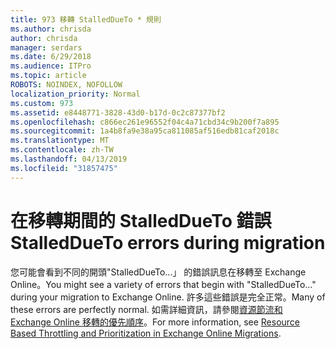 ```yaml
---
title: 973 移轉 StalledDueTo * 規則
ms.author: chrisda
author: chrisda
manager: serdars
ms.date: 6/29/2018
ms.audience: ITPro
ms.topic: article
ROBOTS: NOINDEX, NOFOLLOW
localization_priority: Normal
ms.custom: 973
ms.assetid: e8448771-3828-43d0-b17d-0c2c87377bf2
ms.openlocfilehash: c866ec261e96552f04c4a71cbd34c9b200f7a895
ms.sourcegitcommit: 1a4b8fa9e38a95ca811085af516edb81caf2018c
ms.translationtype: MT
ms.contentlocale: zh-TW
ms.lasthandoff: 04/13/2019
ms.locfileid: "31857475"
---
```

# <a name="stalleddueto-errors-during-migration"></a><span data-ttu-id="cdb5b-102">在移轉期間的 StalledDueTo 錯誤</span><span class="sxs-lookup"><span data-stu-id="cdb5b-102">StalledDueTo errors during migration</span></span>

<span data-ttu-id="cdb5b-103">您可能會看到不同的開頭"StalledDueTo...」 的錯誤訊息在移轉至 Exchange Online。</span><span class="sxs-lookup"><span data-stu-id="cdb5b-103">You might see a variety of errors that begin with "StalledDueTo…" during your migration to Exchange Online.</span></span> <span data-ttu-id="cdb5b-104">許多這些錯誤是完全正常。</span><span class="sxs-lookup"><span data-stu-id="cdb5b-104">Many of these errors are perfectly normal.</span></span> <span data-ttu-id="cdb5b-105">如需詳細資訊，請參閱[資源節流和 Exchange Online 移轉的優先順序](https://blogs.technet.microsoft.com/exchange/2018/06/25/resource-based-throttling-and-prioritization-in-exchange-online-migrations/)。</span><span class="sxs-lookup"><span data-stu-id="cdb5b-105">For more information, see [Resource Based Throttling and Prioritization in Exchange Online Migrations](https://blogs.technet.microsoft.com/exchange/2018/06/25/resource-based-throttling-and-prioritization-in-exchange-online-migrations/).</span></span>
